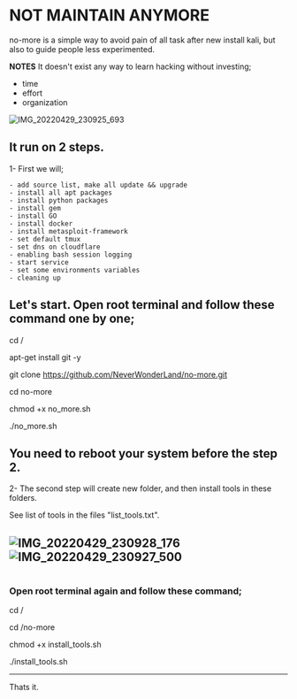 # NOT MAINTAIN ANYMORE

no-more is a simple way to avoid pain of all task after new install kali, but also to guide people less experimented. 

**NOTES** It doesn't exist any way to learn hacking without investing;
- time
- effort
- organization

![IMG_20220429_230925_693](https://user-images.githubusercontent.com/64184513/166124722-3378bdb9-7d3c-4e40-9c4f-aa1a7e57bd59.jpg)

## It run on 2 steps.

1- First we will;

    - add source list, make all update && upgrade 
    - install all apt packages 
    - install python packages
    - install gem 
    - install GO 
    - install docker
    - install metasploit-framework
    - set default tmux
    - set dns on cloudflare
    - enabling bash session logging 
    - start service
    - set some environments variables
    - cleaning up

## Let's start. Open root terminal and follow these command one by one;

cd /

apt-get install git -y

git clone https://github.com/NeverWonderLand/no-more.git

cd no-more

chmod +x no_more.sh

./no_more.sh

## You need to reboot your system before the step 2.


2- The second step will create new folder, and then install tools in these folders.

See list of tools in the files "list_tools.txt".

![IMG_20220429_230928_176](https://user-images.githubusercontent.com/64184513/166124803-63239410-61d9-4255-add2-7d5525f6fd20.jpg)
![IMG_20220429_230927_500](https://user-images.githubusercontent.com/64184513/166124816-e92c34fc-14ec-4ef7-a771-886e6a77982c.jpg)
------------------------------
#

### Open root terminal again and follow these command;
cd /

cd /no-more

chmod +x install_tools.sh

./install_tools.sh

-------------------------------
Thats it.




